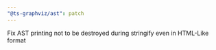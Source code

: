 ```yaml
---
"@ts-graphviz/ast": patch
---
```


Fix AST printing not to be destroyed during stringify even in HTML-Like format
